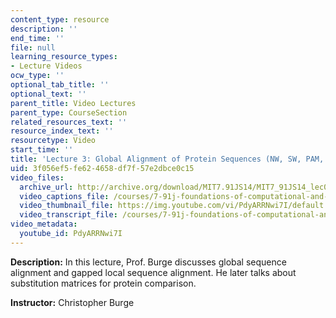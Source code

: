 ```yaml
---
content_type: resource
description: ''
end_time: ''
file: null
learning_resource_types:
- Lecture Videos
ocw_type: ''
optional_tab_title: ''
optional_text: ''
parent_title: Video Lectures
parent_type: CourseSection
related_resources_text: ''
resource_index_text: ''
resourcetype: Video
start_time: ''
title: 'Lecture 3: Global Alignment of Protein Sequences (NW, SW, PAM, BLOSUM)'
uid: 3f056ef5-fe62-4658-df7f-57e2dbce0c15
video_files:
  archive_url: http://archive.org/download/MIT7.91JS14/MIT7_91JS14_lec03_300k.mp4
  video_captions_file: /courses/7-91j-foundations-of-computational-and-systems-biology-spring-2014/1efcd73d2deb563d8ed38d89b5486f76_PdyARRNwi7I.vtt
  video_thumbnail_file: https://img.youtube.com/vi/PdyARRNwi7I/default.jpg
  video_transcript_file: /courses/7-91j-foundations-of-computational-and-systems-biology-spring-2014/7670305271aa420379b5a5585cadf087_PdyARRNwi7I.pdf
video_metadata:
  youtube_id: PdyARRNwi7I
---
```


**Description:** In this lecture, Prof. Burge discusses global sequence alignment and gapped local sequence alignment. He later talks about substitution matrices for protein comparison.

**Instructor:** Christopher Burge

